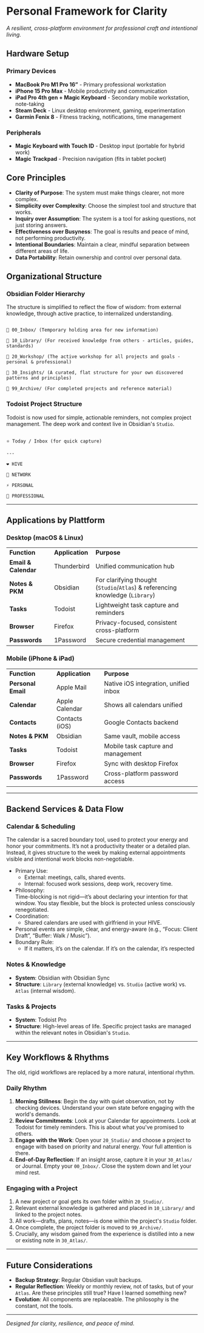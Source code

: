 # Personal Framework for Clarity

*A resilient, cross-platform environment for professional craft and intentional living.*

## Hardware Setup

### Primary Devices

- **MacBook Pro M1 Pro 16”** - Primary professional workstation
- **iPhone 15 Pro Max** - Mobile productivity and communication
- **iPad Pro 4th gen + Magic Keyboard** - Secondary mobile workstation, note-taking
- **Steam Deck** - Linux desktop environment, gaming, experimentation
- **Garmin Fenix 8** - Fitness tracking, notifications, time management

### Peripherals

- **Magic Keyboard with Touch ID** - Desktop input (portable for hybrid work)
- **Magic Trackpad** - Precision navigation (fits in tablet pocket)

## Core Principles

- **Clarity of Purpose**: The system must make things clearer, not more complex.
- **Simplicity over Complexity**: Choose the simplest tool and structure that works.
- **Inquiry over Assumption**: The system is a tool for asking questions, not just storing answers.
- **Effectiveness over Busyness**: The goal is results and peace of mind, not performing productivity.
- **Intentional Boundaries**: Maintain a clear, mindful separation between different areas of life.
- **Data Portability**: Retain ownership and control over personal data.

## Organizational Structure

### Obsidian Folder Hierarchy

The structure is simplified to reflect the flow of wisdom: from external knowledge, through active practice, to internalized understanding.

```

📁 00_Inbox/ (Temporary holding area for new information)

📁 10_Library/ (For received knowledge from others - articles, guides, standards)

📁 20_Workshop/ (The active workshop for all projects and goals - personal & professional)

📁 30_Insights/ (A curated, flat structure for your own discovered patterns and principles)

📁 99_Archive/ (For completed projects and reference material)

```

### Todoist Project Structure

Todoist is now used for simple, actionable reminders, not complex project management. The deep work and context live in Obsidian's `Studio`.

```

⭐ Today / Inbox (for quick capture)

---

❤️ HIVE

👥 NETWORK

⚡ PERSONAL

🏢 PROFESSIONAL

```

-----

## Applications by Plattform
### **Desktop (macOS & Linux)**

|   |   |   |
|---|---|---|
|**Function**|**Application**|**Purpose**|
|**Email & Calendar**|Thunderbird|Unified communication hub|
|**Notes & PKM**|Obsidian|For clarifying thought (`Studio`/`Atlas`) & referencing knowledge (`Library`)|
|**Tasks**|Todoist|Lightweight task capture and reminders|
|**Browser**|Firefox|Privacy-focused, consistent cross-platform|
|**Passwords**|1Password|Secure credential management|

### **Mobile (iPhone & iPad)**

|   |   |   |
|---|---|---|
|**Function**|**Application**|**Purpose**|
|**Personal Email**|Apple Mail|Native iOS integration, unified inbox|
|**Calendar**|Apple Calendar|Shows all calendars unified|
|**Contacts**|Contacts (iOS)|Google Contacts backend|
|**Notes & PKM**|Obsidian|Same vault, mobile access|
|**Tasks**|Todoist|Mobile task capture and management|
|**Browser**|Firefox|Sync with desktop Firefox|
|**Passwords**|1Password|Cross-platform password access|

-----

## Backend Services & Data Flow
### Calendar & Scheduling
The calendar is a sacred boundary tool, used to protect your energy and honor your commitments.
It’s not a productivity theater or a detailed plan. Instead, it gives structure to the week by making external appointments visible and intentional work blocks non-negotiable.
- Primary Use:  
	- External: meetings, calls, shared events.
	- Internal: focused work sessions, deep work, recovery time.
- Philosophy:  
    Time-blocking is not rigid—it’s about declaring your intention for that window. You stay flexible, but the block is protected unless consciously renegotiated.
- Coordination:  
	- Shared calendars are used with girlfriend in your HIVE.
- Personal events are simple, clear, and energy-aware (e.g., “Focus: Client Draft”, “Buffer: Walk / Music”).
- Boundary Rule:  
	- If it matters, it’s on the calendar. If it’s on the calendar, it’s respected

### Notes & Knowledge

- **System**: Obsidian with Obsidian Sync
- **Structure**: `Library` (external knowledge) vs. `Studio` (active work) vs. `Atlas` (internal wisdom).

### Tasks & Projects

- **System**: Todoist Pro
- **Structure**: High-level areas of life. Specific project tasks are managed within the relevant notes in Obsidian's `Studio`.

-----

## Key Workflows & Rhythms

The old, rigid workflows are replaced by a more natural, intentional rhythm.

### Daily Rhythm

1.  **Morning Stillness**: Begin the day with quiet observation, not by checking devices. Understand your own state before engaging with the world's demands.
2.  **Review Commitments**: Look at your Calendar for appointments. Look at Todoist for timely reminders. This is about what you've promised to others.
3.  **Engage with the Work**: Open your `20_Studio/` and choose a project to engage with based on priority and natural energy. Your full attention is there.
4.  **End-of-Day Reflection**: If an insight arose, capture it in your `30_Atlas/` or Journal. Empty your `00_Inbox/`. Close the system down and let your mind rest.

### Engaging with a Project

1.  A new project or goal gets its own folder within `20_Studio/`.
2.  Relevant external knowledge is gathered and placed in `10_Library/` and linked to the project notes.
3.  All work—drafts, plans, notes—is done within the project's `Studio` folder.
4.  Once complete, the project folder is moved to `99_Archive/`.
5.  Crucially, any wisdom gained from the experience is distilled into a new or existing note in `30_Atlas/`.

-----

## Future Considerations

- **Backup Strategy**: Regular Obsidian vault backups.
- **Regular Reflection**: Weekly or monthly review, not of tasks, but of your `Atlas`. Are these principles still true? Have I learned something new?
- **Evolution**: All components are replaceable. The philosophy is the constant, not the tools.

-----

*Designed for clarity, resilience, and peace of mind.*
```